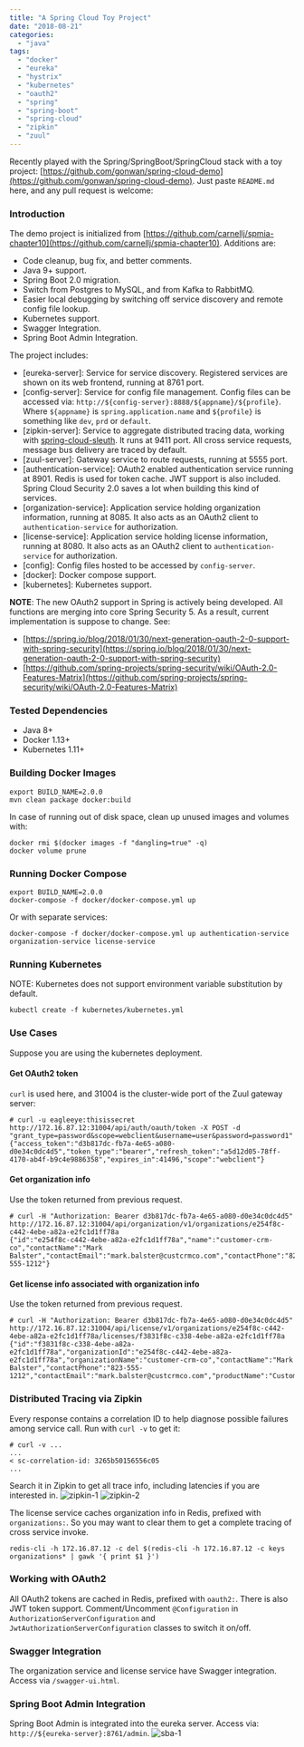 ```yaml
---
title: "A Spring Cloud Toy Project"
date: "2018-08-21"
categories: 
  - "java"
tags: 
  - "docker"
  - "eureka"
  - "hystrix"
  - "kubernetes"
  - "oauth2"
  - "spring"
  - "spring-boot"
  - "spring-cloud"
  - "zipkin"
  - "zuul"
---
```


Recently played with the Spring/SpringBoot/SpringCloud stack with a toy project: [https://github.com/gonwan/spring-cloud-demo](https://github.com/gonwan/spring-cloud-demo). Just paste `README.md` here, and any pull request is welcome:

### Introduction

The demo project is initialized from [https://github.com/carnellj/spmia-chapter10](https://github.com/carnellj/spmia-chapter10). Additions are:

- Code cleanup, bug fix, and better comments.
- Java 9+ support.
- Spring Boot 2.0 migration.
- Switch from Postgres to MySQL, and from Kafka to RabbitMQ.
- Easier local debugging by switching off service discovery and remote config file lookup.
- Kubernetes support.
- Swagger Integration.
- Spring Boot Admin Integration.

The project includes:

- \[eureka-server\]: Service for service discovery. Registered services are shown on its web frontend, running at 8761 port.
- \[config-server\]: Service for config file management. Config files can be accessed via: `http://${config-server}:8888/${appname}/${profile}`. Where `${appname}` is `spring.application.name` and `${profile}` is something like `dev`, `prd` or `default`.
- \[zipkin-server\]: Service to aggregate distributed tracing data, working with [spring-cloud-sleuth](https://github.com/spring-cloud/spring-cloud-sleuth/). It runs at 9411 port. All cross service requests, message bus delivery are traced by default.
- \[zuul-server\]: Gateway service to route requests, running at 5555 port.
- \[authentication-service\]: OAuth2 enabled authentication service running at 8901. Redis is used for token cache. JWT support is also included. Spring Cloud Security 2.0 saves a lot when building this kind of services.
- \[organization-service\]: Application service holding organization information, running at 8085. It also acts as an OAuth2 client to `authentication-service` for authorization.
- \[license-service\]: Application service holding license information, running at 8080. It also acts as an OAuth2 client to `authentication-service` for authorization.
- \[config\]: Config files hosted to be accessed by `config-server`.
- \[docker\]: Docker compose support.
- \[kubernetes\]: Kubernetes support.

**NOTE**: The new OAuth2 support in Spring is actively being developed. All functions are merging into core Spring Security 5. As a result, current implementation is suppose to change. See:

- [https://spring.io/blog/2018/01/30/next-generation-oauth-2-0-support-with-spring-security](https://spring.io/blog/2018/01/30/next-generation-oauth-2-0-support-with-spring-security)
- [https://github.com/spring-projects/spring-security/wiki/OAuth-2.0-Features-Matrix](https://github.com/spring-projects/spring-security/wiki/OAuth-2.0-Features-Matrix)

### Tested Dependencies

- Java 8+
- Docker 1.13+
- Kubernetes 1.11+

### Building Docker Images

```
export BUILD_NAME=2.0.0
mvn clean package docker:build
```

In case of running out of disk space, clean up unused images and volumes with:

```
docker rmi $(docker images -f "dangling=true" -q)
docker volume prune

```

### Running Docker Compose

```
export BUILD_NAME=2.0.0
docker-compose -f docker/docker-compose.yml up

```

Or with separate services:

```
docker-compose -f docker/docker-compose.yml up authentication-service organization-service license-service

```

### Running Kubernetes

NOTE: Kubernetes does not support environment variable substitution by default.

```
kubectl create -f kubernetes/kubernetes.yml

```

### Use Cases

Suppose you are using the kubernetes deployment.

#### Get OAuth2 token

`curl` is used here, and 31004 is the cluster-wide port of the Zuul gateway server:

```
# curl -u eagleeye:thisissecret http://172.16.87.12:31004/api/auth/oauth/token -X POST -d "grant_type=password&scope=webclient&username=user&password=password1"
{"access_token":"d3b817dc-fb7a-4e65-a080-d0e34c0dc4d5","token_type":"bearer","refresh_token":"a5d12d05-78ff-4170-ab4f-b9c4e9886358","expires_in":41496,"scope":"webclient"}

```

#### Get organization info

Use the token returned from previous request.

```
# curl -H "Authorization: Bearer d3b817dc-fb7a-4e65-a080-d0e34c0dc4d5" http://172.16.87.12:31004/api/organization/v1/organizations/e254f8c-c442-4ebe-a82a-e2fc1d1ff78a
{"id":"e254f8c-c442-4ebe-a82a-e2fc1d1ff78a","name":"customer-crm-co","contactName":"Mark Balster","contactEmail":"mark.balster@custcrmco.com","contactPhone":"823-555-1212"}

```

#### Get license info associated with organization info

Use the token returned from previous request.

```
# curl -H "Authorization: Bearer d3b817dc-fb7a-4e65-a080-d0e34c0dc4d5" http://172.16.87.12:31004/api/license/v1/organizations/e254f8c-c442-4ebe-a82a-e2fc1d1ff78a/licenses/f3831f8c-c338-4ebe-a82a-e2fc1d1ff78a
{"id":"f3831f8c-c338-4ebe-a82a-e2fc1d1ff78a","organizationId":"e254f8c-c442-4ebe-a82a-e2fc1d1ff78a","organizationName":"customer-crm-co","contactName":"Mark Balster","contactPhone":"823-555-1212","contactEmail":"mark.balster@custcrmco.com","productName":"CustomerPro","licenseType":"user","licenseMax":100,"licenseAllocated":5,"comment":null}
```

### Distributed Tracing via Zipkin

Every response contains a correlation ID to help diagnose possible failures among service call. Run with `curl -v` to get it:

```
# curl -v ...
...
< sc-correlation-id: 3265b50156556c05
...

```

Search it in Zipkin to get all trace info, including latencies if you are interested in. ![zipkin-1](images/zipkin-1.png) ![zipkin-2](images/zipkin-2.png)

The license service caches organization info in Redis, prefixed with `organizations:`. So you may want to clear them to get a complete tracing of cross service invoke.

```
redis-cli -h 172.16.87.12 -c del $(redis-cli -h 172.16.87.12 -c keys organizations* | gawk '{ print $1 }')

```

### Working with OAuth2

All OAuth2 tokens are cached in Redis, prefixed with `oauth2:`. There is also JWT token support. Comment/Uncomment `@Configuration` in `AuthorizationServerConfiguration` and `JwtAuthorizationServerConfiguration` classes to switch it on/off.

### Swagger Integration

The organization service and license service have Swagger integration. Access via `/swagger-ui.html`.

### Spring Boot Admin Integration

Spring Boot Admin is integrated into the eureka server. Access via: `http://${eureka-server}:8761/admin`. ![sba-1](images/sba-1.png)
